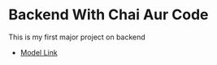 # Backend With Chai Aur Code 

This is my first major project on backend 
- [Model Link](https://app.eraser.io/workspace/YtPqZ1VogxGy1jzIDkzj) 